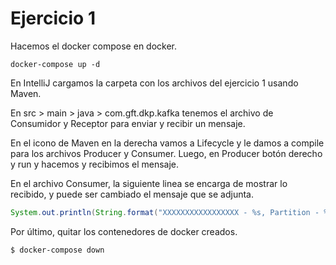 # Ejercicio 1

Hacemos el docker compose en docker.

```docker
docker-compose up -d
```

En IntelliJ cargamos la carpeta con los archivos del ejercicio 1 usando Maven. 

En src > main > java > com.gft.dkp.kafka tenemos el archivo de Consumidor y Receptor para enviar y recibir un mensaje. 

En el icono de Maven en la derecha vamos a Lifecycle y le damos a compile para los archivos Producer y Consumer. Luego, en Producer botón derecho y run y hacemos y recibimos el mensaje.

En el archivo Consumer, la siguiente linea se encarga de mostrar lo recibido, y puede ser cambiado el mensaje que se adjunta.

```java
System.out.println(String.format("XXXXXXXXXXXXXXXXX - %s, Partition - %d, Value: %s", record.topic(), record.partition(), record.value()));
```

Por último, quitar los contenedores de docker creados.

```sh
$ docker-compose down
```
